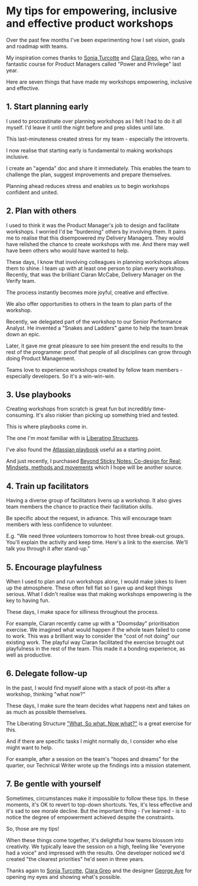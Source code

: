 # My tips for empowering, inclusive and effective product workshops

Over the past few months I've been experimenting how I set vision, goals and roadmap with teams.

My inspiration comes thanks to [Sonia Turcotte](https://twitter.com/sonia_turcotte) and [Clara Greo](https://twitter.com/claragt), who ran a fantastic course for Product Managers called "Power and Privilege" last year.

Here are seven things that have made my workshops empowering, inclusive and effective.

## 1. Start planning early

I used to procrastinate over planning workshops as I felt I had to do it all myself. I'd leave it until the night before and prep slides until late.

This last-minuteness created stress for my team - especially the introverts. 

I now realise that starting early is fundamental to making workshops inclusive. 

I create an "agenda" doc and share it immediately. This enables the team to challenge the plan, suggest improvements and prepare themselves.

Planning ahead reduces stress and enables us to begin workshops confident and united.

## 2. Plan with others

I used to think it was the Product Manager's job to design and facilitate workshops. I worried I'd be "burdening" others by involving them. It pains me to realise that this disempowered my Delivery Managers. They would have relished the chance to create workshops with me. And there may well have been others who would have wanted to help.

These days, I know that involving colleagues in planning workshops allows them to shine. I team up with at least one person to plan every workshop. Recently, that was the brilliant Ciaran McCabe, Delivery Manager on the Verify team.

The process instantly becomes more joyful, creative and effective.

We also offer opportunities to others in the team to plan parts of the workshop.

Recently, we delegated part of the workshop to our Senior Performance Analyst. He invented a "Snakes and Ladders" game to help the team break down an epic. 

Later, it gave me great pleasure to see him present the end results to the rest of the programme: proof that people of all disciplines can grow through doing Product Management.

Teams love to experience workshops created by fellow team members - especially developers. So it's a win-win-win.

## 3. Use playbooks

Creating workshops from scratch is great fun but incredibly time-consuming. It's also riskier than picking up something tried and tested.

This is where playbooks come in.

The one I'm most familiar with is [Liberating Structures](https://www.liberatingstructures.com/). 

I've also found the [Atlassian playbook](https://www.atlassian.com/team-playbook) useful as a starting point. 

And just recently, I purchased [Beyond Sticky Notes: Co-design for Real: Mindsets, methods and movements](https://www.beyondstickynotes.com/tellmemore) which I hope will be another source.

## 4. Train up facilitators

Having a diverse group of facilitators livens up a workshop. It also gives team members the chance to practice their facilitation skills.

Be specific about the request, in advance. This will encourage team members with less confidence to volunteer.

E.g. "We need three volunteers tomorrow to host three break-out groups. You'll explain the activity and keep time. Here's a link to the exercise. We'll talk you through it after stand-up."

## 5. Encourage playfulness

When I used to plan and run workshops alone, I would make jokes to liven up the atmosphere. These often fell flat so I gave up and kept things serious. What I didn't realise was that making workshops empowering is the key to having fun.

These days, I make space for silliness throughout the process. 

For example, Ciaran recently came up with a "Doomsday" prioritisation exercise. We imagined what would happen if the whole team failed to come to work. This was a brilliant way to consider the "cost of not doing" our existing work. The playful way Ciaran facilitated the exercise brought out playfulness in the rest of the team. This made it a bonding experience, as well as productive.

## 6. Delegate follow-up

In the past, I would find myself alone with a stack of post-its after a workshop, thinking "what now?" 

These days, I make sure the team decides what happens next and takes on as much as possible themselves.

The Liberating Structure ["What, So what, Now what?"](https://www.liberatingstructures.com/9-what-so-what-now-what-w/) is a great exercise for this.

And if there are specific tasks I might normally do, I consider who else might want to help. 

For example, after a session on the team's "hopes and dreams" for the quarter, our Technical Writer wrote up the findings into a mission statement.

## 7. Be gentle with yourself

Sometimes, circumstances make it impossible to follow these tips. In these moments, it's OK to revert to top-down shortcuts. Yes, it's less effective and it's sad to see morale decline. But the important thing - I've learned - is to notice the degree of empowerment achieved despite the constraints. 

So, those are my tips!

When these things come together, it's delightful how teams blossom into creativity. We typically leave the session on a high, feeling like "everyone had a voice" and impressed with the results. One developer noticed we'd created "the clearest priorities" he'd seen in three years.

Thanks again to [Sonia Turcotte](https://twitter.com/sonia_turcotte), [Clara Greo](https://twitter.com/claragt) and the designer [George Aye](https://medium.com/greater-good-studio/design-educations-big-gap-understanding-the-role-of-power-1ee1756b7f08) for opening my eyes and showing what's possible.
